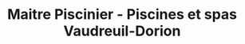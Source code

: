 ---
title: "Maitre Piscinier - Piscines et spas Vaudreuil-Dorion"
url: /vaudreuil-dorion/maitre-piscinier-piscines-et-spas-vaudreuil-dorion/
shop: swimming pool
---